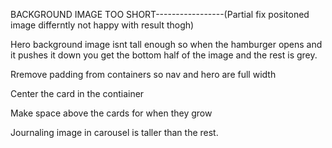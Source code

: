 BACKGROUND IMAGE TOO SHORT-----------------(Partial fix positoned image differntly not happy with result thogh)

Hero background image isnt tall enough so when the hamburger opens and it pushes it down you get the bottom half of the image and the rest is grey.


Rremove padding from containers so nav and hero are full width

Center the card in the contiainer

Make space above the cards for when they grow

Journaling image in carousel is taller than the rest.